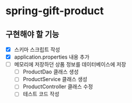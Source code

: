 # spring-gift-product

## 구현해야 할 기능
- [x] 스키마 스크립트 작성
- [x] application.properties 내용 추가
- [ ] 메모리에 저장하던 상품 정보를 데이터베이스에 저장
  - [ ] ProductDao 클래스 생성
  - [ ] ProductService 클래스 생성
  - [ ] ProductController 클래스 수정
  - [ ] 테스트 코드 작성
